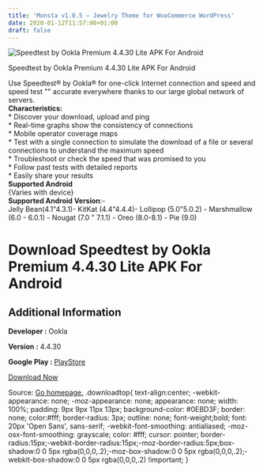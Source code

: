 ```yaml
---
title: 'Monsta v1.0.5 – Jewelry Theme for WooCommerce WordPress'
date: 2020-01-12T11:57:00+01:00
draft: false
---
```


![Speedtest by Ookla Premium 4.4.30 Lite APK For Android](https://i1.wp.com/apkhome.net/wp-content/uploads/2020/01/Speedtest-by-Ookla-Premium-4.4.30.png "Speedtest by Ookla Premium 4.4.30 Lite APK For Android")

  

Speedtest by Ookla Premium 4.4.30 Lite APK For Android

Use Speedtest® by Ookla® for one-click Internet connection and speed and speed test "" accurate everywhere thanks to our large global network of servers.  
**Characteristics:**  
\* Discover your download, upload and ping  
\* Real-time graphs show the consistency of connections  
\* Mobile operator coverage maps  
\* Test with a single connection to simulate the download of a file or several connections to understand the maximum speed  
\* Troubleshoot or check the speed that was promised to you  
\* Follow past tests with detailed reports  
\* Easily share your results  
**Supported Android**  
{Varies with device}  
**Supported Android Version**:-  
Jelly Bean(4.1"4.3.1)- KitKat (4.4"4.4.4)- Lollipop (5.0"5.0.2) - Marshmallow (6.0 - 6.0.1) - Nougat (7.0 " 7.1.1) - Oreo (8.0-8.1) - Pie (9.0)

Download Speedtest by Ookla Premium 4.4.30 Lite APK For Android
===============================================================

Additional Information
----------------------

**Developer :** Ookla

**Version :** 4.4.30

**Google Play :** [PlayStore](https://play.google.com/store/apps/details?id=org.zwanoo.android.speedtest)

  

[Download Now](https://store4app.co/post/speedtest-by-ookla-premium-4-4-30-lite-apk-for-android_1578817926)

  
Source: [Go homepage.](https://store4app.co/post/speedtest-by-ookla-premium-4-4-30-lite-apk-for-android_1578817926) .downloadtop{ text-align:center; -webkit-appearance: none; -moz-appearance: none; appearance: none; width: 100%; padding: 9px 9px 11px 13px; background-color: #0EBD3F; border: none; color:#fff; border-radius: 3px; outline: none; font-weight;bold; font: 20px 'Open Sans', sans-serif; -webkit-font-smoothing: antialiased; -moz-osx-font-smoothing: grayscale; color: #fff; cursor: pointer; border-radius:15px;-webkit-border-radius:15px;-moz-border-radius:5px;box-shadow:0 0 5px rgba(0,0,0,.2);-moz-box-shadow:0 0 5px rgba(0,0,0,.2);-webkit-box-shadow:0 0 5px rgba(0,0,0,.2) !important; }